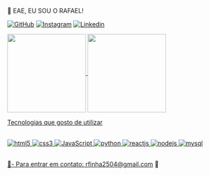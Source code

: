 👋 EAE, EU SOU O RAFAEL!


[![GitHub](https://img.shields.io/badge/GitHub-100000?style=for-the-badge&logo=github&logoColor=white)](https://github.com/rafaelaraujo25)
[![Instagram](https://img.shields.io/badge/Instagram-E4405F?style=for-the-badge&logo=instagram&logoColor=white)](https://www.instagram.com/rafael.araujo18/)
[![Linkedin](https://img.shields.io/badge/LinkedIn-0077B5?style=for-the-badge&logo=linkedin&logoColor=white)](www.linkedin.com/in/rafael-araújo2504)

<div>
  <a href="https://github.com/rafaelaraujo25">
  <img height="180em"   align="center" src="https://github-readme-stats.vercel.app/api?username=rafaelaraujo25&show_icons=true&theme=onedark&include_all_commits=true&count_private=true"/>
  <img height="180em"  align="center" src="https://github-readme-stats.vercel.app/api/top-langs/?username=RAFAELARAUJO25&layout=compact&langs_count=7&theme=onedark" />
</div>

Tecnologias que gosto de utilizar

<div style='display: inline_block'><br>
  <img aling="center" alt="html5" src="https://img.shields.io/badge/HTML5-E34F26?style=for-the-badge&logo=html5&logoColor=white"/>
  <img aling="center" alt="css3" src="https://img.shields.io/badge/CSS3-1572B6?style=for-the-badge&logo=css3&logoColor=white"/>
  <img aling="center" alt="JavaScript" src="https://img.shields.io/badge/JavaScript-F7DF1E?style=for-the-badge&logo=javascript&logoColor=black"/>
  <img aling="center" alt="python" src="https://img.shields.io/badge/Python-14354C?style=for-the-badge&logo=python&logoColor=white"/>
  <img aling="center" alt="reactjs" src="https://img.shields.io/badge/React-20232A?style=for-the-badge&logo=react&logoColor=61DAFB"/>
  <img aling="center" alt="nodejs" src="https://img.shields.io/badge/Node.js-43853D?style=for-the-badge&logo=node.js&logoColor=white"/>
  <img aling="center" alt="mysql" src="https://img.shields.io/badge/MySQL-00000F?style=for-the-badge&logo=mysql&logoColor=white"/>
</div><br>


 📧- Para entrar em contato: rfinha2504@gmail.com
  🤠
